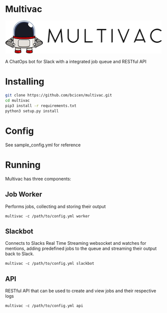 # Multivac

<p align="center">
  <img src="https://raw.githubusercontent.com/bcicen/multivac/master/logo.png" alt="Statsquid"/>
</p>

A ChatOps bot for Slack with a integrated job queue and RESTful API

# Installing

```bash
git clone https://github.com/bcicen/multivac.git
cd multivac
pip3 install -r requirements.txt
python3 setup.py install
```

# Config

See sample_config.yml for reference

# Running

Multivac has three components:

## Job Worker

Performs jobs, collecting and storing their output

```
multivac -c /path/to/config.yml worker
```

## Slackbot

Connects to Slacks Real Time Streaming websocket and watches for mentions, adding predefined jobs to the queue and streaming their output back to Slack.

```
multivac -c /path/to/config.yml slackbot
```

## API

RESTful API that can be used to create and view jobs and their respective logs

```
multivac -c /path/to/config.yml api
```
